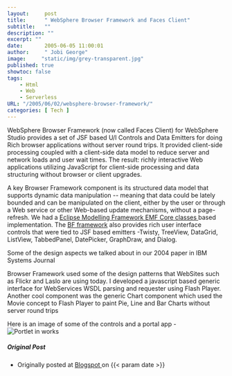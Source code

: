 ```yaml
---
layout:     post
title:      " WebSphere Browser Framework and Faces Client"
subtitle:   ""
description: ""
excerpt: ""
date:       2005-06-05 11:00:01
author:     " Jobi George"
image:     "static/img/grey-transparent.jpg"
published: true
showtoc: false 
tags:
    - Html
    - Web
    - Serverless
URL: "/2005/06/02/websphere-browser-framework/"
categories: [ Tech ]
---
```



WebSphere Browser Framework (now called Faces Client) for WebSphere Studio provides a set of JSF based U/I Controls and Data Emitters for doing Rich browser applications without server round trips. It provided client-side processing coupled with a client-side data model to reduce server and network loads and user wait times. The result: richly interactive Web applications utilizing JavaScript for client-side processing and data structuring without browser or client upgrades.

A key Browser Framework component is its structured data model that supports dynamic data manipulation -- meaning that data could be lately bounded and can be manipulated on the client, either by the user or through a Web service or other Web-based update mechanisms, without a page-refresh. We had a [ Eclipse Modelling Framework EMF Core classes ](http://www.eclipse.org/emf) based implementation. The [BF framework](https://web.archive.org/web/20061105102147/http://www-128.ibm.com/developerworks/web/library/wa-facescomp1/) also provides rich user interface controls that were tied to JSF based emitters -Twisty, TreeView, DataGrid, ListView, TabbedPanel, DatePicker, GraphDraw, and Dialog.

Some of the design aspects we talked about in our 2004 paper in IBM Systems Journal

Browser Framework used some of the design patterns that WebSites such as Flickr and Laslo are using today. I developed a javascript based generic interface for WebServices WSDL parsing and requester using Flash Player. Another cool component was the generic Chart component which used the Movie concept to Flash Player to paint Pie, Line and Bar Charts without server round trips

Here is an image of some of the controls and a portal app - ![Portlet in works]( https://web.archive.org/web/20070320035308im_/http://www-128.ibm.com/developerworks/web/library/wa-facescomp1/banking_page.gif )



##### Original Post

* Originally posted at [ Blogspot ](http://jobig.blogspot.com/2005/06/websphere-browser-framework-and-faces.html) on {{< param date >}}

